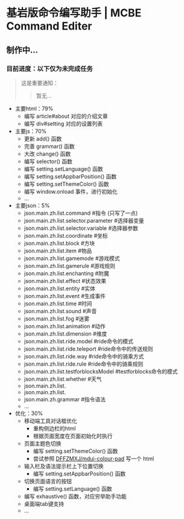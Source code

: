# 基岩版命令编写助手 | MCBE Command Editer

## 制作中...
### 目前进度：以下仅为未完成任务

> 这是重要通知：
> > 暂无...

- 主要html：79%
    - 编写 article#about 对应的介绍文章
    - 编写 div#setting 对应的设置列表
- 主要js：70%
    - 更新 add() 函数
    - 完善 grammar() 函数
    - 大改 change() 函数
    - 编写 selector() 函数
    - 编写 setting.setLanguage() 函数
    - 编写 setting.setAppbarPosition() 函数
    - 编写 setting.setThemeColor() 函数
    - 编写 window.onload 事件，进行初始化
    - ...
- 主要json：5%
    - json.main.zh.list.command #指令 (只写了一点)
    - json.main.zh.list.selector.parameter #选择器变量
    - json.main.zh.list.selector.variable #选择器参数
    - json.main.zh.list.coordinate #坐标
    - json.main.zh.list.block #方块
    - json.main.zh.list.item #物品
    - json.main.zh.list.gamemode #游戏模式
    - json.main.zh.list.gamerule #游戏规则
    - json.main.zh.list.enchanting #附魔
    - json.main.zh.list.effect #状态效果
    - json.main.zh.list.entity #实体
    - json.main.zh.list.event #生成事件
    - json.main.zh.list.time #时间
    - json.main.zh.list.sound #声音
    - json.main.zh.list.fog #迷雾
    - json.main.zh.list.animation #动作
    - json.main.zh.list.dimension #维度
    - json.main.zh.list.ride.model #ride命令的模式
    - json.main.zh.list.ride.teleport #ride命令中的传送规则
    - json.main.zh.list.ride.way #ride命令中的骑乘方式
    - json.main.zh.list.ride.rule #ride命令中的骑乘规则
    - json.main.zh.list.testforblocksModel #testforblocks命令的模式
    - json.main.zh.list.whether #天气
    - json.main.zh.list.
    - json.main.zh.list.
    - json.main.zh.grammar #指令语法
    - ...
- 优化：30%
    - 移动端工具对话框优化
        - 重构侧边栏的html
        - 根据页面宽度在页面初始化时执行
    - 页面主题色切换
        - 编写 setting.setThemeColor() 函数
        - 尝试参照 [DFFZMXJ/mdui-colour-pad](https://github.com/DFFZMXJ/mdui-colour-pad) 写一个 html
    - 输入栏及语法提示栏上下位置切换
        - 编写 setting.setAppbarPosition() 函数
    - 切换页面语言的按钮
        - 编写 setting.setLanguage() 函数
    - 编写 exhaustive() 函数，对应穷举助手功能
    - 桌面端tab键支持
    - ...

